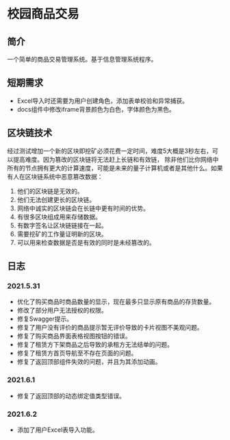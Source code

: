 # 校园商品交易
## 简介
一个简单的商品交易管理系统。基于信息管理系统程序。 

## 短期需求
- Excel导入时还需要为用户创建角色，添加表单校验和异常捕获。
- docs组件中修改iframe背景颜色为白色，字体颜色为黑色。

## 区块链技术
经过测试增加一个新的区块即挖矿必须花费一定时间，难度5大概是3秒左右，可以提高难度。因为篡改的区块链将无法赶上长链和有效链，
除非他们比你网络中所有的节点拥有更大的计算速度，可能是未来的量子计算机或者是其他什么。如果有人在区块链系统中恶意篡改数据：
1. 他们的区块链是无效的。
2. 他们无法创建更长的区块链。
3. 网络中诚实的区块链会在长链中更有时间的优势。
4. 有很多区块组成用来存储数据。
5. 有数字签名让区块链链接在一起。
6. 需要挖矿的工作量证明新的区块。
7. 可以用来检查数据是否是有效的同时是未经篡改的。

## 日志
### 2021.5.31
- 优化了购买商品时商品数量的显示，现在最多只显示原有商品的存货数量。
- 修改了部分用户无法授权的权限。
- 修复Swagger提示。
- 修复了用户没有评价的商品提示暂无评价导致的卡片视图不美观问题。
- 修复了购买商品界面表格视图按钮的错误。
- 修复了租赁方下架商品之后导致的承租方无法结单的问题。
- 修复了租赁方首页导航至不存在页面的问题。
- 修复了返回顶部组件失效的问题，并且为其添加动画。

### 2021.6.1
- 修复了返回顶部的动态绑定值类型错误。

### 2021.6.2
- 添加了用户Excel表导入功能。

